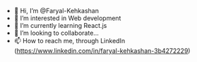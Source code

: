 - 👋 Hi, I’m @Faryal-Kehkashan
- 👀 I’m interested in Web development
- 🌱 I’m currently learning React.js
- 💞️ I’m looking to collaborate...
- 📫 How to reach me, through LinkedIn (https://www.linkedin.com/in/faryal-kehkashan-3b4272229)

<!---
Faryal-Kehkashan/Faryal-Kehkashan is a ✨ special ✨ repository because its `README.md` (this file) appears on your GitHub profile.
You can click the Preview link to take a look at your changes.
--->
